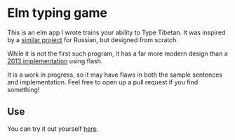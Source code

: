 # Elm typing game

This is an elm app I wrote trains your ability to Type Tibetan. It was inspired
by a [similar project](https://github.com/hoelzro/elm-typing-tutor) for Russian,
but designed from scratch.

While it is not the first such program, it has a far more modern design than a
[2013 implementation](http://ieeexplore.ieee.org/document/6743395/?reload=true)
using flash.

It is a work in progress, so it may have flaws in both the
sample sentences and implementation. Feel free to open up a pull request if
you find something!

## Use

You can try it out yourself [here](http://vmchale.com/tutor.html).
